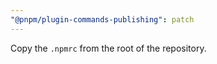 ```yaml
---
"@pnpm/plugin-commands-publishing": patch
---
```


Copy the `.npmrc` from the root of the repository.
